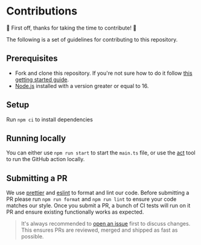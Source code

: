 
# Contributions

🎉 First off, thanks for taking the time to contribute! 🎉

The following is a set of guidelines for contributing to this repository.

## Prerequisites

- Fork and clone this repository. If you're not sure how to do it follow [this getting started guide](https://egghead.io/courses/how-to-contribute-to-an-open-source-project-on-github).
- [Node.js](https://nodejs.org/en/) installed with a version greater or equal to 16.

## Setup

Run `npm ci` to install dependencies

## Running locally

You can either use `npm run start` to start the `main.ts` file, or use the [act](https://github.com/nektos/act) tool to run the GitHub action locally.

## Submitting a PR

We use [prettier](https://prettier.io/) and [eslint](https://eslint.org/) to format and lint our code.
Before submitting a PR please run `npm run format` and `npm run lint` to ensure your code matches our style.
Once you submit a PR, a bunch of CI tests will run on it PR and ensure existing functionally works as expected.

>It's always recommended to [open an issue](https://github.com/cloudquery/setup-cloudquery/issues/new/choose) first to discuss changes. This ensures PRs are reviewed, merged and shipped as fast as possible.
